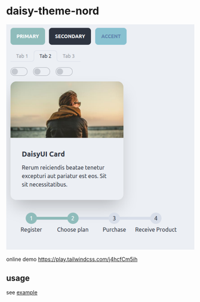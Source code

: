 # daisy-theme-nord

![](./image.png)

online demo https://play.tailwindcss.com/j4hcfCm5ih

## usage

see [example](./example/README.md)
